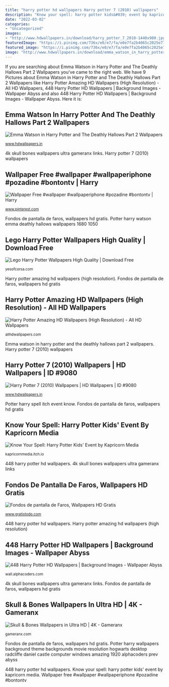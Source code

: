 ```yaml
---
title: "harry potter hd wallpapers Harry potter 7 (2010) wallpapers"
description: "Know your spell: harry potter kids&#039; event by kapricorn media"
date: "2022-03-02"
categories:
- "Uncategorized"
images:
- "http://www.hdwallpapers.in/download/harry_potter_7_2010-1440x900.jpg"
featuredImage: "https://i.pinimg.com/736x/e0/e7/fa/e0e7fa2b4065c2025e775ae49039cb0a.jpg"
featured_image: "https://i.pinimg.com/736x/e0/e7/fa/e0e7fa2b4065c2025e775ae49039cb0a.jpg"
image: "http://www.hdwallpapers.in/download/emma_watson_in_harry_potter_and_the_deathly_hallows_part_2-1680x1050.jpg"
---
```


If you are searching about Emma Watson in Harry Potter and The Deathly Hallows Part 2 Wallpapers you've came to the right web. We have 9 Pictures about Emma Watson in Harry Potter and The Deathly Hallows Part 2 Wallpapers like Harry Potter Amazing HD Wallpapers (High Resolution) - All HD Wallpapers, 448 Harry Potter HD Wallpapers | Background Images - Wallpaper Abyss and also 448 Harry Potter HD Wallpapers | Background Images - Wallpaper Abyss. Here it is:

## Emma Watson In Harry Potter And The Deathly Hallows Part 2 Wallpapers

![Emma Watson in Harry Potter and The Deathly Hallows Part 2 Wallpapers](http://www.hdwallpapers.in/download/emma_watson_in_harry_potter_and_the_deathly_hallows_part_2-1680x1050.jpg "Lego harry potter wallpapers high quality")

<small>www.hdwallpapers.in</small>

4k skull bones wallpapers ultra gameranx links. Harry potter 7 (2010) wallpapers

## Wallpaper Free #wallpaper #wallpaperiphone #pozadine #bontontv | Harry

![Wallpaper Free #wallpaper #wallpaperiphone #pozadine #bontontv | Harry](https://i.pinimg.com/736x/e0/e7/fa/e0e7fa2b4065c2025e775ae49039cb0a.jpg "Skull &amp; bones wallpapers in ultra hd")

<small>www.pinterest.com</small>

Fondos de pantalla de faros, wallpapers hd gratis. Potter harry watson emma deathly hallows wallpapers 1680 1050

## Lego Harry Potter Wallpapers High Quality | Download Free

![Lego Harry Potter Wallpapers High Quality | Download Free](https://yesofcorsa.com/wp-content/uploads/2020/01/Lego-Harry-Potter-Photo.jpg "Emma watson in harry potter and the deathly hallows part 2 wallpapers")

<small>yesofcorsa.com</small>

Harry potter amazing hd wallpapers (high resolution). Fondos de pantalla de faros, wallpapers hd gratis

## Harry Potter Amazing HD Wallpapers (High Resolution) - All HD Wallpapers

![Harry Potter Amazing HD Wallpapers (High Resolution) - All HD Wallpapers](https://allhdwallpapers.com/wp-content/uploads/2015/04/harry-potter-8.jpg "Potter harry spell itch event know")

<small>allhdwallpapers.com</small>

Emma watson in harry potter and the deathly hallows part 2 wallpapers. Harry potter 7 (2010) wallpapers

## Harry Potter 7 (2010) Wallpapers | HD Wallpapers | ID #9080

![Harry Potter 7 (2010) Wallpapers | HD Wallpapers | ID #9080](http://www.hdwallpapers.in/download/harry_potter_7_2010-1440x900.jpg "Emma watson in harry potter and the deathly hallows part 2 wallpapers")

<small>www.hdwallpapers.in</small>

Potter harry spell itch event know. Fondos de pantalla de faros, wallpapers hd gratis

## Know Your Spell: Harry Potter Kids&#039; Event By Kapricorn Media

![Know Your Spell: Harry Potter Kids&#039; Event by Kapricorn Media](https://img.itch.zone/aW1hZ2UvMTI1OTE2LzU3OTYwMi5qcGc=/original/MhT7t6.jpg "Harry potter 7 (2010) wallpapers")

<small>kapricornmedia.itch.io</small>

448 harry potter hd wallpapers. 4k skull bones wallpapers ultra gameranx links

## Fondos De Pantalla De Faros, Wallpapers HD Gratis

![Fondos de pantalla de Faros, Wallpapers HD Gratis](https://www.gratistodo.com/wp-content/uploads/2017/02/Faros-Wallpapers-23.jpg "Potter buckbeak hagrid hagrids playshop huisje ontsnapping salvataggio capanna fierobecco weasley conf hogwarts ufficializzati glockenturm rilasciate weihnachtsball carrefour klickbricks crayons")

<small>www.gratistodo.com</small>

448 harry potter hd wallpapers. Harry potter amazing hd wallpapers (high resolution)

## 448 Harry Potter HD Wallpapers | Background Images - Wallpaper Abyss

![448 Harry Potter HD Wallpapers | Background Images - Wallpaper Abyss](https://images4.alphacoders.com/843/thumb-1920-84314.jpg "448 harry potter hd wallpapers")

<small>wall.alphacoders.com</small>

4k skull bones wallpapers ultra gameranx links. Fondos de pantalla de faros, wallpapers hd gratis

## Skull &amp; Bones Wallpapers In Ultra HD | 4K - Gameranx

![Skull &amp; Bones Wallpapers in Ultra HD | 4K - Gameranx](https://gameranx.com/wp-content/uploads/2018/08/Skull-Bones-4K-Wallpaper-1.jpg "Potter harry wallpapers 1440")

<small>gameranx.com</small>

Fondos de pantalla de faros, wallpapers hd gratis. Potter harry wallpapers background theme backgrounds movie resolution hogwarts desktop radcliffe daniel castle computer windows amazing 1920 alphacoders prev abyss

448 harry potter hd wallpapers. Know your spell: harry potter kids&#039; event by kapricorn media. Wallpaper free #wallpaper #wallpaperiphone #pozadine #bontontv
